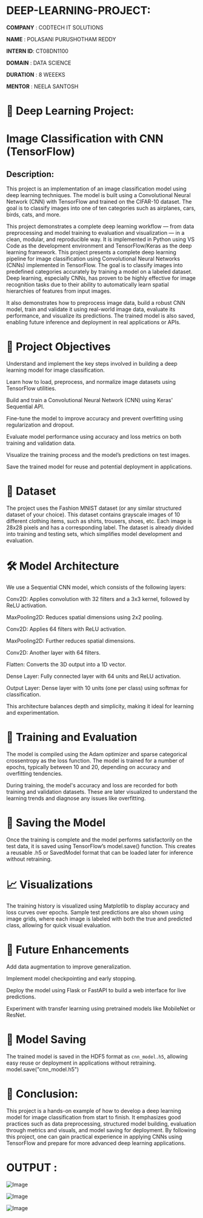 # DEEP-LEARNING-PROJECT:

**COMPANY**  : CODTECH IT SOLUTIONS

**NAME**     : POLASANI PURUSHOTHAM REDDY

**INTERN ID**: CT08DN1100

**DOMAIN**   : DATA SCIENCE

**DURATION** : 8 WEEEKS

**MENTOR**   : NEELA SANTOSH


# 🧠 Deep Learning Project: 

# Image Classification with CNN (TensorFlow)

## Description:

This project is an implementation of an image classification model using deep learning techniques. The model is built using a Convolutional Neural Network (CNN) with TensorFlow and trained on the CIFAR-10 dataset. The goal is to classify images into one of ten categories such as airplanes, cars, birds, cats, and more.

This project demonstrates a complete deep learning workflow — from data preprocessing and model training to evaluation and visualization — in a clean, modular, and reproducible way. It is implemented in Python using VS Code as the development environment and TensorFlow/Keras as the deep learning framework.
This project presents a complete deep learning pipeline for image classification using Convolutional Neural Networks (CNNs) implemented in TensorFlow. The goal is to classify images into predefined categories accurately by training a model on a labeled dataset. Deep learning, especially CNNs, has proven to be highly effective for image recognition tasks due to their ability to automatically learn spatial hierarchies of features from input images.

It also demonstrates how to preprocess image data, build a robust CNN model, train and validate it using real-world image data, evaluate its performance, and visualize its predictions. The trained model is also saved, enabling future inference and deployment in real applications or APIs.

# 🎯 Project Objectives
Understand and implement the key steps involved in building a deep learning model for image classification.

Learn how to load, preprocess, and normalize image datasets using TensorFlow utilities.

Build and train a Convolutional Neural Network (CNN) using Keras' Sequential API.

Fine-tune the model to improve accuracy and prevent overfitting using regularization and dropout.

Evaluate model performance using accuracy and loss metrics on both training and validation data.

Visualize the training process and the model’s predictions on test images.

Save the trained model for reuse and potential deployment in applications.

# 🧱 Dataset
The project uses the Fashion MNIST dataset (or any similar structured dataset of your choice). This dataset contains grayscale images of 10 different clothing items, such as shirts, trousers, shoes, etc. Each image is 28x28 pixels and has a corresponding label. The dataset is already divided into training and testing sets, which simplifies model development and evaluation.

# 🛠️ Model Architecture
We use a Sequential CNN model, which consists of the following layers:

Conv2D: Applies convolution with 32 filters and a 3x3 kernel, followed by ReLU activation.

MaxPooling2D: Reduces spatial dimensions using 2x2 pooling.

Conv2D: Applies 64 filters with ReLU activation.

MaxPooling2D: Further reduces spatial dimensions.

Conv2D: Another layer with 64 filters.

Flatten: Converts the 3D output into a 1D vector.

Dense Layer: Fully connected layer with 64 units and ReLU activation.

Output Layer: Dense layer with 10 units (one per class) using softmax for classification.

This architecture balances depth and simplicity, making it ideal for learning and experimentation.

# 🚀 Training and Evaluation
The model is compiled using the Adam optimizer and sparse categorical crossentropy as the loss function. The model is trained for a number of epochs, typically between 10 and 20, depending on accuracy and overfitting tendencies.

During training, the model's accuracy and loss are recorded for both training and validation datasets. These are later visualized to understand the learning trends and diagnose any issues like overfitting.

# 💾 Saving the Model
Once the training is complete and the model performs satisfactorily on the test data, it is saved using TensorFlow’s model.save() function. This creates a reusable .h5 or SavedModel format that can be loaded later for inference without retraining.

# 📈 Visualizations
The training history is visualized using Matplotlib to display accuracy and loss curves over epochs. Sample test predictions are also shown using image grids, where each image is labeled with both the true and predicted class, allowing for quick visual evaluation.

# 🧪 Future Enhancements
Add data augmentation to improve generalization.

Implement model checkpointing and early stopping.

Deploy the model using Flask or FastAPI to build a web interface for live predictions.

Experiment with transfer learning using pretrained models like MobileNet or ResNet.
# 💾 Model Saving
The trained model is saved in the HDF5 format as `cnn_model.h5`, allowing easy reuse or deployment in applications without retraining.
model.save("cnn_model.h5")

# 🧾 Conclusion:
This project is a hands-on example of how to develop a deep learning model for image classification from start to finish. It emphasizes good practices such as data preprocessing, structured model building, evaluation through metrics and visuals, and model saving for deployment. By following this project, one can gain practical experience in applying CNNs using TensorFlow and prepare for more advanced deep learning applications.


# OUTPUT :

![Image](https://github.com/user-attachments/assets/5342e9eb-a58b-47b0-b913-e72c10baf3c3)

![Image](https://github.com/user-attachments/assets/04c39e53-1de5-4b18-bcb9-bbb973fb7193)

![Image](https://github.com/user-attachments/assets/dc8ac571-9835-4f14-bfa2-d94fea21377e)

